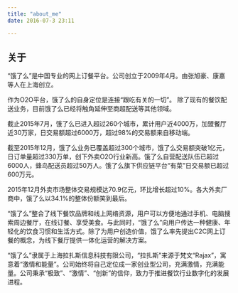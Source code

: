 ```yaml
---
title: "about_me"
date: 2016-07-3 23:11

---
```


## 关于

“饿了么”是中国专业的网上订餐平台。公司创立于2009年4月。由张旭豪、康嘉等人在上海创立。

作为O2O平台，饿了么的自身定位是连接“跟吃有关的一切”。 除了现有的餐饮配送业务，目前饿了么已经将触角延伸至商超配送等其他领域。

截止2015年7月，饿了么已进入超过260个城市，累计用户近4000万，加盟餐厅近30万家，日交易额超过6000万，超过98%的交易额来自移动端。

截至2015年12月，饿了么业务已覆盖超过300个城市，饿了么交易额突破1亿元，日订单量超过330万单，创下外卖O2O行业新高。饿了么自营配送队伍已超过6000人，蜂鸟配送员超过50万人。饿了么旗下供应链平台“有菜”日交易额已超过600万元。

2015年12月外卖市场整体交易规模达70.9亿元，环比增长超过10%。各大外卖厂商中，饿了么以34.1%的整体份额笑到最后。

“饿了么”整合了线下餐饮品牌和线上网络资源，用户可以方便地通过手机、电脑搜索周边餐厅，在线订餐、享受美食。与此同时，“饿了么”向用户传达一种健康、年轻化的饮食习惯和生活方式。除了为用户创造价值，饿了么率先提出C2C网上订餐的概念，为线下餐厅提供一体化运营的解决方案。

“饿了么”隶属于上海拉扎斯信息科技有限公司，“拉扎斯”来源于梵文“Rajax”，寓意着“激情和能量”。公司始终将自己定位成一家创业型公司，充满激情，充满能量。公司秉承“极致”、“激情”、“创新”的信仰，致力于推进餐饮行业数字化的发展进程。